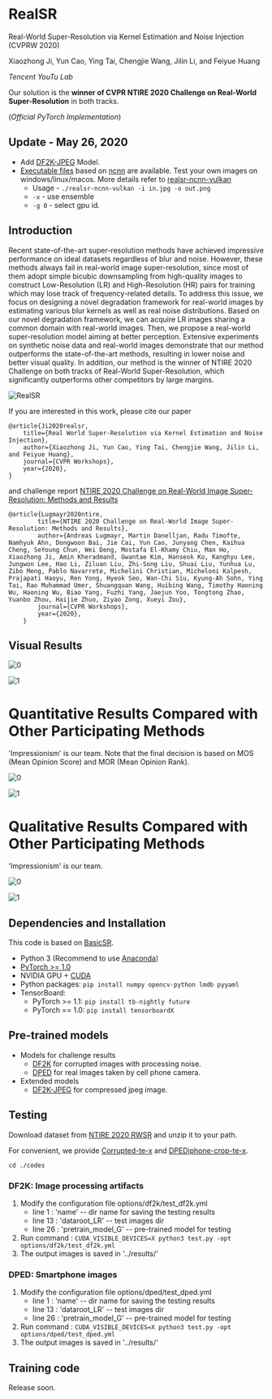 # RealSR 

Real-World Super-Resolution via Kernel Estimation and Noise Injection (CVPRW 2020)

Xiaozhong Ji, Yun Cao, Ying Tai, Chengjie Wang, Jilin Li, and Feiyue Huang

*Tencent YouTu Lab*

Our solution is the **winner of CVPR NTIRE 2020 Challenge on Real-World Super-Resolution** in both tracks.

(*Official PyTorch Implementation*)

## Update - May 26, 2020
- Add [DF2K-JPEG](https://drive.google.com/open?id=1w8QbCLM6g-MMVlIhRERtSXrP-Dh7cPhm) Model.
- [Executable files](https://drive.google.com/open?id=1-FZPyMtuDfEnAPgSBfePYhv0NorznDPU) based on [ncnn](https://github.com/Tencent/ncnn) are available. Test your own images on windows/linux/macos. More details refer to [realsr-ncnn-vulkan](https://github.com/nihui/realsr-ncnn-vulkan)
    - Usage - ```./realsr-ncnn-vulkan -i in.jpg -o out.png```
    - ```-x``` - use ensemble 
    - ```-g 0``` - select gpu id.
    
## Introduction

Recent state-of-the-art super-resolution methods have achieved impressive performance on ideal datasets regardless of blur and noise. However, these methods always fail in real-world image super-resolution, since most of them adopt simple bicubic downsampling from high-quality images to construct Low-Resolution (LR) and High-Resolution (HR) pairs for training which may lose track of frequency-related details. To address this issue, we focus on designing a novel degradation framework for real-world images by estimating various blur kernels as well as real noise distributions. Based on our novel degradation framework, we can acquire LR images sharing a common domain with real-world images. Then, we propose a real-world super-resolution model aiming at better perception. Extensive experiments on synthetic noise data and real-world images demonstrate that our method outperforms the state-of-the-art methods, resulting in lower noise and better visual quality. In addition, our method is the winner of NTIRE 2020 Challenge on both tracks of Real-World Super-Resolution, which significantly outperforms other competitors by large margins. 

![RealSR](figures/arch.png)  

If you are interested in this work, please cite our paper

    @article{Ji2020realsr,
        title={Real World Super-Resolution via Kernel Estimation and Noise Injection},
        author={Xiaozhong Ji, Yun Cao, Ying Tai, Chengjie Wang, Jilin Li, and Feiyue Huang},
        journal={CVPR Workshops},
        year={2020},
    }

and challenge report [NTIRE 2020 Challenge on Real-World Image Super-Resolution: Methods and Results](https://arxiv.org/pdf/2005.01996.pdf)

    @article{Lugmayr2020ntire,
            title={NTIRE 2020 Challenge on Real-World Image Super-Resolution: Methods and Results},
            author={Andreas Lugmayr, Martin Danelljan, Radu Timofte, Namhyuk Ahn, Dongwoon Bai, Jie Cai, Yun Cao, Junyang Chen, Kaihua Cheng, SeYoung Chun, Wei Deng, Mostafa El-Khamy Chiu, Man Ho, Xiaozhong Ji, Amin Kheradmand, Gwantae Kim, Hanseok Ko, Kanghyu Lee, Jungwon Lee, Hao Li, Ziluan Liu, Zhi-Song Liu, Shuai Liu, Yunhua Lu, Zibo Meng, Pablo Navarrete, Michelini Christian, Micheloni Kalpesh, Prajapati Haoyu, Ren Yong, Hyeok Seo, Wan-Chi Siu, Kyung-Ah Sohn, Ying Tai, Rao Muhammad Umer, Shuangquan Wang, Huibing Wang, Timothy Haoning Wu, Haoning Wu, Biao Yang, Fuzhi Yang, Jaejun Yoo, Tongtong Zhao, Yuanbo Zhou, Haijie Zhuo, Ziyao Zong, Xueyi Zou},
            journal={CVPR Workshops},
            year={2020},
        }

    

 
## Visual Results

![0](figures/0913.png)

![1](figures/0935.png)

# Quantitative Results Compared with Other Participating Methods

'Impressionism' is our team. Note that the final decision is based on MOS (Mean Opinion Score) and MOR (Mean Opinion Rank).

![0](figures/track1.png)

![1](figures/track2.png)

# Qualitative Results Compared with Other Participating Methods

'Impressionism' is our team. 

![0](figures/df2k.png)

![1](figures/dped.png)



## Dependencies and Installation
This code is based on [BasicSR](https://github.com/xinntao/BasicSR).

- Python 3 (Recommend to use [Anaconda](https://www.anaconda.com/download/#linux))
- [PyTorch >= 1.0](https://pytorch.org/)
- NVIDIA GPU + [CUDA](https://developer.nvidia.com/cuda-downloads)
- Python packages: `pip install numpy opencv-python lmdb pyyaml`
- TensorBoard: 
  - PyTorch >= 1.1: `pip install tb-nightly future`
  - PyTorch == 1.0: `pip install tensorboardX`

## Pre-trained models
- Models for challenge results
    - [DF2K](https://drive.google.com/open?id=1pWGfSw-UxOkrtbh14GeLQgYnMLdLguOF) for corrupted images with processing noise.
    - [DPED](https://drive.google.com/open?id=1zZIuQSepFlupV103AatoP-JSJpwJFS19) for real images taken by cell phone camera.
- Extended models
    - [DF2K-JPEG](https://drive.google.com/open?id=1w8QbCLM6g-MMVlIhRERtSXrP-Dh7cPhm) for compressed jpeg image. 
 
## Testing
Download dataset from [NTIRE 2020 RWSR](https://competitions.codalab.org/competitions/22220#participate) and unzip it to your path.

For convenient, we provide [Corrupted-te-x](https://drive.google.com/open?id=1GrLxeE-LruddQoAePV1Z7MFclXdZWHMa) and [DPEDiphone-crop-te-x](https://drive.google.com/open?id=19zlofWRxkhsjf_TuRA2oI9jgozifGvxp).

```cd ./codes```

### DF2K: Image processing artifacts
 1. Modify the configuration file options/df2k/test_df2k.yml
     - line 1 : 'name' -- dir name for saving the testing results
     - line 13 : 'dataroot_LR' -- test images dir
     - line 26 : 'pretrain_model_G' -- pre-trained model for testing
 2. Run command :
 ```CUDA_VISIBLE_DEVICES=X python3 test.py -opt options/df2k/test_df2k.yml ```
 3. The output images is saved in '../results/'
 
### DPED: Smartphone images 
 1. Modify the configuration file options/dped/test_dped.yml
    - line 1 : 'name' -- dir name for saving the testing results
    - line 13 : 'dataroot_LR' -- test images dir
    - line 26 : 'pretrain_model_G' -- pre-trained model for testing
 2. Run command :
 ```CUDA_VISIBLE_DEVICES=X python3 test.py -opt options/dped/test_dped.yml```
 3. The output images is saved in '../results/'
 

## Training code

Release soon.
 